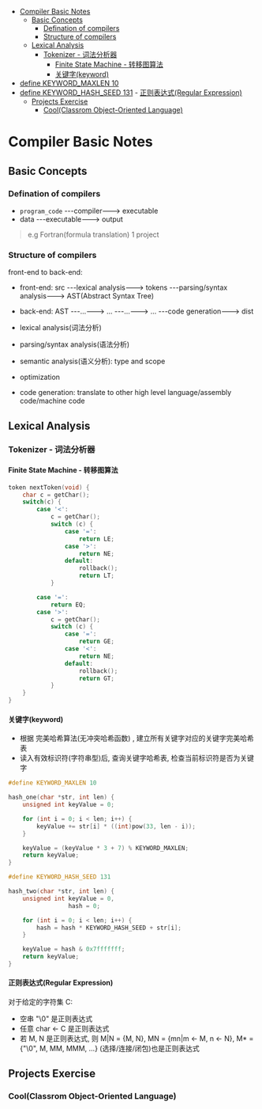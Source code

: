 
- [Compiler Basic Notes](#compiler-basic-notes)
	- [Basic Concepts](#basic-concepts)
		- [Defination of compilers](#defination-of-compilers)
		- [Structure of compilers](#structure-of-compilers)
	- [Lexical Analysis](#lexical-analysis)
		- [Tokenizer - 词法分析器](#tokenizer-词法分析器)
			- [Finite State Machine - 转移图算法](#finite-state-machine-转移图算法)
			- [关键字(keyword)](#关键字keyword)
- [define KEYWORD_MAXLEN 10](#define-keywordmaxlen-10)
- [define KEYWORD_HASH_SEED 131](#define-keywordhashseed-131)
			- [正则表达式(Regular Expression)](#正则表达式regular-expression)
	- [Projects Exercise](#projects-exercise)
		- [Cool(Classrom Object-Oriented Language)](#coolclassrom-object-oriented-language)

# Compiler Basic Notes

## Basic Concepts

### Defination of compilers

-   `program_code` ---compiler---> executable
-   data ---executable---> output

> e.g Fortran(formula translation) 1 project

### Structure of compilers

front-end to back-end:

-   front-end: src ---lexical analysis---> tokens ---parsing/syntax analysis---> AST(Abstract Syntax Tree)
-   back-end: AST ---...---> ... ---...---> ... ---code generation---> dist

-   lexical analysis(词法分析)
-   parsing/syntax analysis(语法分析)
-   semantic analysis(语义分析): type and scope
-   optimization
-   code generation: translate to other high level language/assembly code/machine code

## Lexical Analysis

### Tokenizer - 词法分析器

#### Finite State Machine - 转移图算法

```c
token nextToken(void) {
	char c = getChar();
	switch(c) {
		case '<':
			c = getChar();
			switch (c) {
				case '=':
					return LE;
				case '>':
					return NE;
				default:
					rollback();
					return LT;
			}

		case '=':
			return EQ;
		case '>':
			c = getChar();
			switch (c) {
				case '=':
					return GE;
				case '<':
					return NE;
				default:
					rollback();
					return GT;
			}
	}
}
```
#### 关键字(keyword)

-   根据 完美哈希算法(无冲突哈希函数) , 建立所有关键字对应的关键字完美哈希表
-   读入有效标识符(字符串型)后, 查询关键字哈希表, 检查当前标识符是否为关键字

```c
#define KEYWORD_MAXLEN 10

hash_one(char *str, int len) {
    unsigned int keyValue = 0;

    for (int i = 0; i < len; i++) {
        keyValue += str[i] * ((int)pow(33, len - i));
    }

    keyValue = (keyValue * 3 + 7) % KEYWORD_MAXLEN;
	return keyValue;
}
```

```c
#define KEYWORD_HASH_SEED 131

hash_two(char *str, int len) {
	unsigned int keyValue = 0,
    			 hash = 0;

    for (int i = 0; i < len; i++) {
        hash = hash * KEYWORD_HASH_SEED + str[i];
    }

    keyValue = hash & 0x7fffffff;
    return keyValue;
}
```

#### 正则表达式(Regular Expression)

对于给定的字符集 C:

-   空串 "\0" 是正则表达式
-   任意 char <- C 是正则表达式
-   若 M, N 是正则表达式, 则 M|N = {M, N}, MN = {mn|m <- M, n <- N}, M* = {"\0", M, MM, MMM, ...} (选择/连接/闭包)也是正则表达式

## Projects Exercise

### Cool(Classrom Object-Oriented Language)
